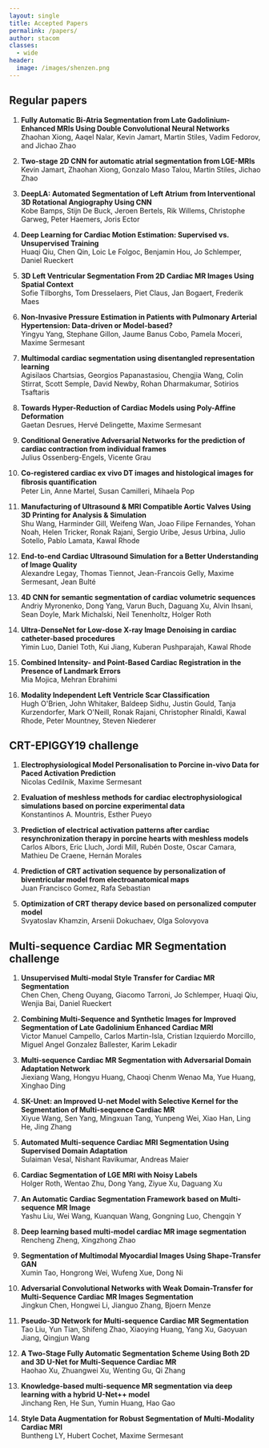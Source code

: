 ```yaml
---
layout: single
title: Accepted Papers
permalink: /papers/
author: stacom
classes:
  - wide
header:
  image: /images/shenzen.png
---
```


## Regular papers

1. **Fully Automatic Bi-Atria Segmentation from Late Gadolinium-Enhanced MRIs Using Double Convolutional Neural Networks**
<br>Zhaohan Xiong, Aaqel Nalar, Kevin Jamart, Martin Stiles, Vadim Fedorov, and Jichao Zhao

1. **Two-stage 2D CNN for automatic atrial segmentation from LGE-MRIs**
<br>Kevin Jamart, Zhaohan Xiong, Gonzalo Maso Talou, Martin Stiles, Jichao Zhao

1. **DeepLA: Automated Segmentation of Left Atrium from Interventional 3D Rotational Angiography Using CNN**
<br>Kobe Bamps, Stijn De Buck, Jeroen Bertels, Rik Willems, Christophe Garweg, Peter Haemers, Joris Ector

1. **Deep Learning for Cardiac Motion Estimation: Supervised vs. Unsupervised Training**
<br>Huaqi Qiu, Chen Qin, Loic Le Folgoc, Benjamin Hou, Jo Schlemper, Daniel Rueckert

1. **3D Left Ventricular Segmentation From 2D Cardiac MR Images Using Spatial Context**
<br>Sofie Tilborghs, Tom Dresselaers, Piet Claus, Jan Bogaert, Frederik Maes

1. **Non-Invasive Pressure Estimation in Patients with Pulmonary Arterial Hypertension: Data-driven or Model-based?**
<br>Yingyu Yang, Stephane Gillon, Jaume Banus Cobo, Pamela Moceri, Maxime Sermesant

1. **Multimodal cardiac segmentation using disentangled representation learning**
<br>Agisilaos Chartsias, Georgios Papanastasiou, Chengjia Wang, Colin Stirrat, Scott Semple, David Newby, Rohan Dharmakumar, Sotirios Tsaftaris

1. **Towards Hyper-Reduction of Cardiac Models using Poly-Affine Deformation**
<br>Gaetan Desrues, Hervé Delingette, Maxime Sermesant

1. **Conditional Generative Adversarial Networks for the prediction of cardiac contraction from individual frames**
<br>Julius Ossenberg-Engels, Vicente Grau

1. **Co-registered cardiac ex vivo DT images and histological images for ﬁbrosis quantiﬁcation**
<br>Peter Lin, Anne Martel, Susan Camilleri, Mihaela Pop

1. **Manufacturing of Ultrasound & MRI Compatible Aortic Valves Using 3D Printing for Analysis & Simulation**
<br>Shu Wang, Harminder Gill, Weifeng Wan, Joao Filipe Fernandes, Yohan Noah, Helen Tricker, Ronak Rajani, Sergio Uribe, Jesus Urbina, Julio Sotello, Pablo Lamata, Kawal Rhode

1. **End-to-end Cardiac Ultrasound Simulation for a Better Understanding of Image Quality**
<br>Alexandre Legay, Thomas Tiennot, Jean-Francois Gelly, Maxime Sermesant, Jean Bulté

1. **4D CNN for semantic segmentation of cardiac volumetric sequences**
<br>Andriy Myronenko, Dong Yang, Varun Buch, Daguang Xu, Alvin Ihsani, Sean Doyle, Mark Michalski, Neil Tenenholtz, Holger Roth

1. **Ultra-DenseNet for Low-dose X-ray Image Denoising in cardiac catheter-based procedures**
<br>Yimin Luo, Daniel Toth, Kui Jiang, Kuberan Pushparajah, Kawal Rhode

1. **Combined Intensity- and Point-Based Cardiac Registration in the Presence of Landmark Errors**
<br>Mia Mojica, Mehran Ebrahimi

1. **Modality Independent Left Ventricle Scar Classification**
<br>Hugh O'Brien, John Whitaker, Baldeep Sidhu, Justin Gould, Tanja Kurzendorfer, Mark O'Neill, Ronak Rajani, Christopher Rinaldi, Kawal Rhode, Peter Mountney, Steven Niederer

## CRT-EPIGGY19 challenge

1. **Electrophysiological Model Personalisation to Porcine in-vivo Data for Paced Activation Prediction**
<br>​Nicolas Cedilnik, Maxime Sermesant

1. **Evaluation of meshless methods for cardiac electrophysiological simulations based on porcine experimental data**
<br>Konstantinos A. Mountris, Esther Pueyo​

1. **Prediction of electrical activation patterns after cardiac resynchronization therapy in porcine hearts with meshless models**
<br>Carlos Albors, Eric Lluch, Jordi Mill, Rubén Doste, Oscar Camara, Mathieu De Craene, Hernán Morales​

1. **Prediction of CRT activation sequence by personalization of biventricular model from electroanatomical maps**
<br>Juan Francisco Gomez, Rafa Sebastian

1. **Optimization of CRT therapy device based on personalized computer model**
<br>Svyatoslav Khamzin, Arsenii Dokuchaev, Olga Solovyova

## Multi-sequence Cardiac MR Segmentation challenge

1. **Unsupervised Multi-modal Style Transfer for Cardiac MR Segmentation**
<br>​Chen Chen, Cheng Ouyang, Giacomo Tarroni, Jo Schlemper, Huaqi Qiu, Wenjia Bai, Daniel Rueckert​

1. **Combining Multi-Sequence and Synthetic Images for Improved Segmentation of Late Gadolinium Enhanced Cardiac MRI**
<br>Victor Manuel Campello, Carlos Martin-Isla, Cristian Izquierdo Morcillo, Miguel Angel Gonzalez Ballester, Karim Lekadir​

1. **Multi-sequence Cardiac MR Segmentation with Adversarial Domain Adaptation Network**
<br>Jiexiang Wang, Hongyu Huang, Chaoqi Chenm Wenao Ma, Yue Huang, Xinghao Ding​

1. **SK-Unet: an Improved U-net Model with Selective Kernel for the Segmentation of Multi-sequence Cardiac MR**
<br>Xiyue Wang, Sen Yang, Mingxuan Tang, Yunpeng Wei, Xiao Han, Ling He, Jing Zhang​

1. **Automated Multi-sequence Cardiac MRI Segmentation Using Supervised Domain Adaptation**
<br>Sulaiman Vesal, Nishant Ravikumar, Andreas Maier​

1. **Cardiac Segmentation of LGE MRI with Noisy Labels**
<br>Holger Roth, Wentao Zhu, Dong Yang, Ziyue Xu, Daguang Xu​

1. **An Automatic Cardiac Segmentation Framework based on Multi-sequence MR Image**
<br>Yashu Liu, Wei Wang, Kuanquan Wang, Gongning Luo, Chengqin Y​

1. **Deep learning based multi-model cardiac MR image segmentation**
<br>Rencheng Zheng, Xingzhong Zhao​

1. **Segmentation of Multimodal Myocardial Images Using Shape-Transfer GAN**
<br>Xumin Tao, Hongrong Wei, Wufeng Xue, Dong Ni​

1. **Adversarial Convolutional Networks with Weak Domain-Transfer for Multi-Sequence Cardiac MR Images Segmentation**
<br>Jingkun Chen, Hongwei Li, Jianguo Zhang, Bjoern Menze​

1. **Pseudo-3D Network for Multi-sequence Cardiac MR Segmentation**
<br>Tao Liu, Yun Tian, Shifeng Zhao, Xiaoying Huang, Yang Xu, Gaoyuan Jiang, Qingjun Wang​

1. **A Two-Stage Fully Automatic Segmentation Scheme Using Both 2D and 3D U-Net for Multi-Sequence Cardiac MR**
<br>Haohao Xu, Zhuangwei Xu, Wenting Gu, Qi Zhang​

1. **Knowledge-based multi-sequence MR segmentation via deep learning with a hybrid U-Net++ model**
<br>Jinchang Ren, He Sun, Yumin Huang, Hao Gao​

1. **Style Data Augmentation for Robust Segmentation of Multi-Modality Cardiac MRI**
<br>Buntheng LY, Hubert Cochet, Maxime Sermesant​




